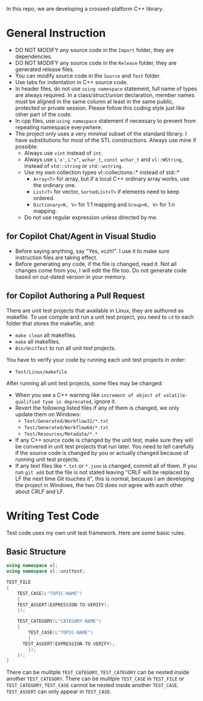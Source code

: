 In this repo, we are developing a crossed-platform C++ library.

# General Instruction

- DO NOT MODIFY any source code in the `Import` folder, they are dependencies.
- DO NOT MODIFY any source code in the `Release` folder, they are generated release files.
- You can modify source code in the `Source` and `Test` folder.
- Use tabs for indentation in C++ source code.
- In header files, do not use `using namespace` statement, full name of types are always required. In a class/struct/union declaration, member names must be aligned in the same column at least in the same public, protected or private session. Please follow this coding style just like other part of the code.
- In cpp files, use `using namespace` statement if necessary to prevent from repeating namespace everywhere.
- The project only uses a very minimal subset of the standard library. I have substitutions for most of the STL constructions. Always use mine if possible:
  - Always use `vint` instead of `int`.
  - Always use `L'x'`, `L"x"`, `wchar_t`, `const wchar_t` and `vl::WString`, instead of `std::string` or `std::wstring`.
  - Use my own collection types vl::collections::* instead of std::*
    - `Array<T>` for array, but if a local C++ ordinary array works, use the ordinary one.
    - `List<T>` for vector, `SortedList<T>` if elements need to keep ordered.
    - `Dictionary<K, V>` for 1:1 mapping and `Group<K, V>` for 1:n mapping.
  - Do not use regular expression unless directed by me.

## for Copilot Chat/Agent in Visual Studio

- Before saying anything, say "Yes, vczh!". I use it to make sure instruction files are taking effect.
- Before generating any code, if the file is changed, read it. Not all changes come from you, I will edit the file too. Do not generate code based on out-dated version in your memory.

## for Copilot Authoring a Pull Request

There are unit test projects that available in Linux, they are authored as makefile.
To use compile and run a unit test project, you need to `cd` to each folder that stores the makefile, and:

- `make clean` all makefiles.
- `make` all makefiles.
- `Bin/UnitTest` to run all unit test projects.

You have to verify your code by running each unit test projects in order:

- `Test/Linux/makefile`

After running all unit test projects, some files may be changed:

- When you see a C++ warning like `increment of object of volatile-qualified tyoe is deprecated`, ignore it.
- Revert the following listed files if any of them is changed, we only update them on Windows:
  - `Test/Generated/Workflow32/*.txt`
  - `Test/Generated/Workflow64/*.txt`
  - `Test/Resources/Metadata/*.*`
- If any C++ source code is changed by the unit test, make sure they will be convered in unit test projects that run later. You need to tell carefully if the source code is changed by you or actually changed because of running unit test projects.
- If any text files like `*.txt` or `*.json` is changed, commit all of them. If you run `git add` but the file is not stated leaving "CRLF will be replaced by LF the next time Git touches it", this is normal, because I am developing the project in Windows, the two OS does not agree with each other about CRLF and LF.

# Writing Test Code

Test code uses my own unit test framework. Here are some basic rules.

## Basic Structure

```C++
using namespace vl;
using namespace vl::unittest;

TEST_FILE
{
	TEST_CASE(L"TOPIC-NAME")
	{
    TEST_ASSERT(EXPRESSION-TO-VERIFY);
	});

	TEST_CATEGORY(L"CATEGORY-NAME")
	{
		TEST_CASE(L"TOPIC-NAME")
		{
      TEST_ASSERT(EXPRESSION-TO-VERIFY);
		});
	});
}
```

There can be mulitple `TEST_CATEGORY`, `TEST_CATEGORY` can be nested inside another `TEST_CATEGORY`.
There can be mulitple `TEST_CASE` in `TEST_FILE` or `TEST_CATEGORY`, `TEST_CASE` cannot be nested inside another `TEST_CASE`.
`TEST_ASSERT` can only appear in `TEST_CASE`.
